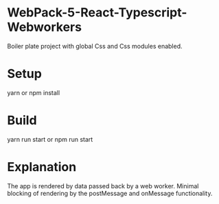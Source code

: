 # WebPack-5-React-Typescript- Webworkers

Boiler plate project with global Css and Css modules enabled.

# Setup

yarn or npm install

# Build

yarn run start or npm run start

# Explanation

The app is rendered by data passed back by a web worker.
Minimal blocking of rendering by the postMessage and onMessage functionality.
